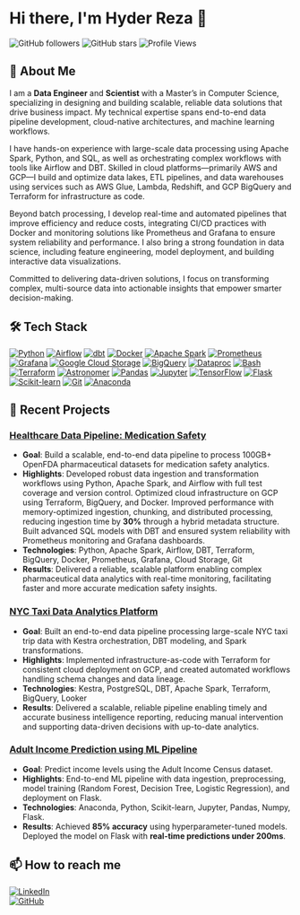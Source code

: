 # Hi there, I'm Hyder Reza 👋

![GitHub followers](https://img.shields.io/github/followers/tryd3x?label=Follow%20Me&style=social)
![GitHub stars](https://img.shields.io/github/stars/tryd3x?label=Stars&style=social)
![Profile Views](https://komarev.com/ghpvc/?username=tryd3x&color=blue)

## 🚀 About Me

I am a **Data Engineer** and **Scientist** with a Master’s in Computer Science, specializing in designing and building scalable, reliable data solutions that drive business impact. My technical expertise spans end-to-end data pipeline development, cloud-native architectures, and machine learning workflows.

I have hands-on experience with large-scale data processing using Apache Spark, Python, and SQL, as well as orchestrating complex workflows with tools like Airflow and DBT. Skilled in cloud platforms—primarily AWS and GCP—I build and optimize data lakes, ETL pipelines, and data warehouses using services such as AWS Glue, Lambda, Redshift, and GCP BigQuery and Terraform for infrastructure as code.

Beyond batch processing, I develop real-time and automated pipelines that improve efficiency and reduce costs, integrating CI/CD practices with Docker and monitoring solutions like Prometheus and Grafana to ensure system reliability and performance. I also bring a strong foundation in data science, including feature engineering, model deployment, and building interactive data visualizations.

Committed to delivering data-driven solutions, I focus on transforming complex, multi-source data into actionable insights that empower smarter decision-making.


## 🛠️ Tech Stack

[![Python](https://img.shields.io/badge/python-3670A0?style=for-the-badge&logo=python&logoColor=ffdd54)](https://www.python.org/)
[![Airflow](https://img.shields.io/badge/Airflow-%23017CEE.svg?style=for-the-badge&logo=apache-airflow&logoColor=white)](https://airflow.apache.org/)
[![dbt](https://img.shields.io/badge/dbt-%23FF694B.svg?style=for-the-badge&logo=dbt&logoColor=white)](https://www.getdbt.com/)
[![Docker](https://img.shields.io/badge/docker-%230db7ed.svg?style=for-the-badge&logo=docker&logoColor=white)](https://www.docker.com/)
[![Apache Spark](https://img.shields.io/badge/spark-%23E25A1C.svg?style=for-the-badge&logo=apachespark&logoColor=white)](https://spark.apache.org/)
[![Prometheus](https://img.shields.io/badge/prometheus-%23E6522C.svg?style=for-the-badge&logo=prometheus&logoColor=white)](https://prometheus.io/)
[![Grafana](https://img.shields.io/badge/grafana-%23F46800.svg?style=for-the-badge&logo=grafana&logoColor=white)](https://grafana.com/)
[![Google Cloud Storage](https://img.shields.io/badge/GCS-%234285F4.svg?style=for-the-badge&logo=google-cloud&logoColor=white)](https://cloud.google.com/storage)
[![BigQuery](https://img.shields.io/badge/BigQuery-%234285F4.svg?style=for-the-badge&logo=google-bigquery&logoColor=white)](https://cloud.google.com/bigquery)
[![Dataproc](https://img.shields.io/badge/Dataproc-%234285F4.svg?style=for-the-badge&logo=google-cloud&logoColor=white)](https://cloud.google.com/dataproc)
[![Bash](https://img.shields.io/badge/bash-%23121011.svg?style=for-the-badge&logo=gnu-bash&logoColor=white)](https://www.gnu.org/software/bash/)
[![Terraform](https://img.shields.io/badge/terraform-%235835CC.svg?style=for-the-badge&logo=terraform&logoColor=white)](https://www.terraform.io/)
[![Astronomer](https://img.shields.io/badge/Astronomer-%230B0D0E.svg?style=for-the-badge&logo=apache-airflow&logoColor=white)](https://www.astronomer.io/)
[![Pandas](https://img.shields.io/badge/pandas-%23150458.svg?style=for-the-badge&logo=pandas&logoColor=white)](https://pandas.pydata.org/)
[![Jupyter](https://img.shields.io/badge/Jupyter-%23F37626.svg?style=for-the-badge&logo=jupyter&logoColor=white)](https://jupyter.org/)
[![TensorFlow](https://img.shields.io/badge/TensorFlow-%2343853D.svg?style=for-the-badge&logo=tensorflow&logoColor=white)](https://www.tensorflow.org/)
[![Flask](https://img.shields.io/badge/Flask-%23000.svg?style=for-the-badge&logo=flask&logoColor=white)](https://flask.palletsprojects.com/)
[![Scikit-learn](https://img.shields.io/badge/scikit--learn-%2320232a.svg?style=for-the-badge&logo=scikit-learn&logoColor=%2361DAFB)](https://scikit-learn.org/)
[![Git](https://img.shields.io/badge/git-%23F05033.svg?style=for-the-badge&logo=git&logoColor=white)](https://git-scm.com/)
[![Anaconda](https://img.shields.io/badge/anaconda-%2344A833.svg?style=for-the-badge&logo=anaconda&logoColor=white)](https://www.anaconda.com/)

## 📝 Recent Projects

### [Healthcare Data Pipeline: Medication Safety](https://github.com/Tryd3x/ade-pipeline)  
- **Goal**: Build a scalable, end-to-end data pipeline to process 100GB+ OpenFDA pharmaceutical datasets for medication safety analytics.  
- **Highlights**: Developed robust data ingestion and transformation workflows using Python, Apache Spark, and Airflow with full test coverage and version control. Optimized cloud infrastructure on GCP using Terraform, BigQuery, and Docker. Improved performance with memory-optimized ingestion, chunking, and distributed processing, reducing ingestion time by **30%** through a hybrid metadata structure. Built advanced SQL models with DBT and ensured system reliability with Prometheus monitoring and Grafana dashboards.  
- **Technologies**: Python, Apache Spark, Airflow, DBT, Terraform, BigQuery, Docker, Prometheus, Grafana, Cloud Storage, Git  
- **Results**: Delivered a reliable, scalable platform enabling complex pharmaceutical data analytics with real-time monitoring, facilitating faster and more accurate medication safety insights.

### [NYC Taxi Data Analytics Platform](https://github.com/Tryd3x/zoomcamp)
- **Goal**: Built an end-to-end data pipeline processing large-scale NYC taxi trip data with Kestra orchestration, DBT modeling, and Spark transformations.
- **Highlights**: Implemented infrastructure-as-code with Terraform for consistent cloud deployment on GCP, and created automated workflows handling schema changes and data lineage.
- **Technologies**: Kestra, PostgreSQL, DBT, Apache Spark, Terraform, BigQuery, Looker
- **Results**: Delivered a scalable, reliable pipeline enabling timely and accurate business intelligence reporting, reducing manual intervention and supporting data-driven decisions with up-to-date analytics.

### [Adult Income Prediction using ML Pipeline](https://github.com/tryd3x/ml-pipeline)
- **Goal**: Predict income levels using the Adult Income Census dataset.
- **Highlights**: End-to-end ML pipeline with data ingestion, preprocessing, model training (Random Forest, Decision Tree, Logistic Regression), and deployment on Flask.
- **Technologies**: Anaconda, Python, Scikit-learn, Jupyter, Pandas, Numpy, Flask.
- **Results**: Achieved **85% accuracy** using hyperparameter-tuned models. Deployed the model on Flask with **real-time predictions under 200ms**.



## 📫 How to reach me

[![LinkedIn](https://img.shields.io/badge/LinkedIn-%230077B5.svg?style=for-the-badge&logo=linkedin&logoColor=white)](https://www.linkedin.com/in/hyder-reza)  
[![GitHub](https://img.shields.io/badge/GitHub-%23121011.svg?style=for-the-badge&logo=github&logoColor=white)](https://github.com/tryd3x)

